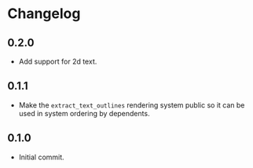 # Changelog

## 0.2.0

- Add support for 2d text.

## 0.1.1

- Make the `extract_text_outlines` rendering system public so it can be used in system ordering by dependents.

## 0.1.0

- Initial commit.

